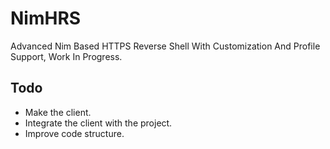 # NimHRS
Advanced Nim Based HTTPS Reverse Shell With Customization And Profile Support, Work In Progress.

## Todo
- Make the client.
- Integrate the client with the project.
- Improve code structure.
